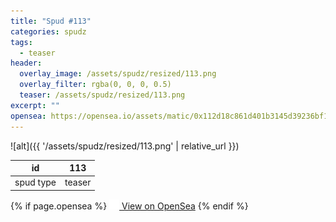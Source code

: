 ```yaml
---
title: "Spud #113"
categories: spudz
tags:
  - teaser
header:
  overlay_image: /assets/spudz/resized/113.png
  overlay_filter: rgba(0, 0, 0, 0.5)
  teaser: /assets/spudz/resized/113.png
excerpt: ""
opensea: https://opensea.io/assets/matic/0x112d18c861d401b3145d39236bf149f01e18beed/113
---
```

![alt]({{ '/assets/spudz/resized/113.png' | relative_url }})

| id | 113 |
|-|-|
| spud type | teaser |

{% if page.opensea %}
<a href="{{page.opensea}}" class="btn btn--info" onclick="window.open(this.href, '_blank'); return false;"><img src="/assets/images/opensea.svg" width="16px"><span>  View on OpenSea</span></a>
{% endif %}
